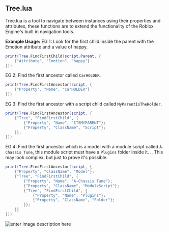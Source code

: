 ## Tree.lua
Tree.lua is a tool to navigate between instances using their properties and attributes, these functions are to extend the functionality of the Roblox Engine's built in navigation tools.


**Example Usage:**
EG 1: Look for the first child inside the parent with the Emotion attribute and a value of happy.
```lua
print(Tree.FindFirstChild(script.Parent, {
	{"Attribute", "Emotion", "happy"}
}))
```

EG 2: Find the first ancestor called `CarHOLDER`.
```lua
print(Tree.FindFirstAncestor(script, {
	{"Property", "Name", "CarHOLDER"}
}))
```

EG 3: Find the first ancestor with a script child called `MyParentIsTheHolder`.
```lua
print(Tree.FindFirstAncestor(script, {
	{"Tree", "FindFirstChild", {
		{"Property", "Name", "ITSMYPARENT"};
		{"Property", "ClassName", "Script"};
	}};
}))
```

EG 4: Find the first ancestor which is a model with a module script called `A-Chassis Tune`, this module script must have a `Plugins` folder inside it.
.. This may look complex, but just to prove it's possible.
```lua
print(Tree.FindFirstAncestor(script, {
	{"Property", "ClassName", "Model"};
	{"Tree", "FindFirstChild", {
		{"Property", "Name", "A-Chassis Tune"};
		{"Property", "ClassName", "ModuleScript"};
		{"Tree", "FindFirstChild", {
			{"Property", "Name", "Plugins"};
			{"Property", "ClassName", "Folder"};
		}};
	}}
}))
```
![enter image description here](https://cdn.discordapp.com/attachments/917223043380686850/956320873877479464/unknown.png)
